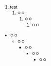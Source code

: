 1. test
    1. ㅇㅇ
        1. ㅇㅇ
            1. ㅇㅇ
          
* ㅇㅇ
    * ㅇㅇ
        * ㅇㅇ
            * ㅇㅇ
                * ㅇㅇ
